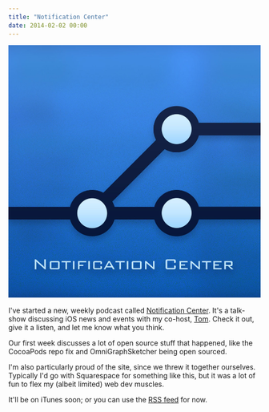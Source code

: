```yaml
---
title: "Notification Center"
date: 2014-02-02 00:00
---
```


<img src="/img/import/blog/notification-center/638949BC34F44390BEFFE14B28549654.jpg" class="img-responsive" />

<p>I've started a new, weekly podcast called <a href="http://www.notificationcenter.tv">Notification Center</a>. It's a talk-show discussing iOS news and events with my co-host, <a href="http://twitter.com/swizzlr">Tom</a>. Check it out, give it a listen, and let me know what you think. </p>

<p>Our first week discusses a lot of open source stuff that happened, like the CocoaPods repo fix and OmniGraphSketcher being open sourced. </p>

<p>I'm also particularly proud of the site, since we threw it together ourselves. Typically I'd go with Squarespace for something like this, but it was a lot of fun to flex my (albeit limited) web dev muscles. </p>

<p>It'll be on iTunes soon; or you can use the <a href="http://www.notificationcenter.tv/feed.rss">RSS feed</a> for now. </p>

<!-- more -->


